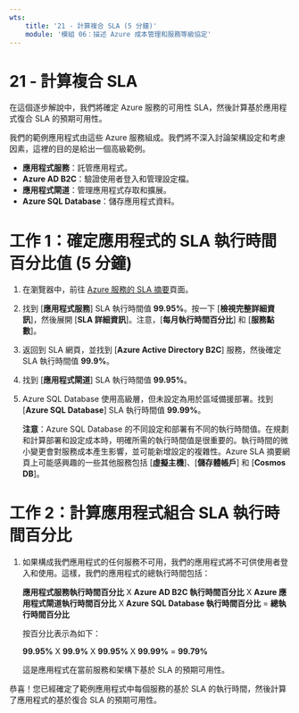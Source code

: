 ```yaml
---
wts:
    title: '21 - 計算複合 SLA (5 分鐘)'
    module: '模組 06：描述 Azure 成本管理和服務等級協定'
---
```

# 21 - 計算複合 SLA

在這個逐步解說中，我們將確定 Azure 服務的可用性 SLA，然後計算基於應用程式復合 SLA 的預期可用性。

我們的範例應用程式由這些 Azure 服務組成。我們將不深入討論架構設定和考慮因素，這裡的目的是給出一個高級範例。

+ **應用程式服務**：託管應用程式。
+ **Azure AD B2C**：驗證使用者登入和管理設定檔。
+ **應用程式閘道**：管理應用程式存取和擴展。 
+ **Azure SQL Database**：儲存應用程式資料。 

# 工作 1：確定應用程式的 SLA 執行時間百分比值 (5 分鐘)

1. 在瀏覽器中，前往 [Azure 服務的 SLA 摘要](https://azure.microsoft.com/zh-tw/support/legal/sla/summary/)頁面。

2. 找到 [**應用程式服務**] SLA 執行時間值 **99.95%**。按一下 [**檢視完整詳細資訊**]，然後展開 [**SLA 詳細資訊**]。注意，[**每月執行時間百分比**] 和 [**服務點數**]。

3. 返回到 SLA 網頁，並找到 [**Azure Active Directory B2C**] 服務，然後確定 SLA 執行時間值 **99.9%**。 

4. 找到 [**應用程式閘道**] SLA 執行時間值 **99.95%**。 

5. Azure SQL Database 使用高級層，但未設定為用於區域備援部署。找到 [**Azure SQL Database**] SLA 執行時間值 **99.99%**。 

    **注意**：Azure SQL Database 的不同設定和部署有不同的執行時間值。在規劃和計算部署和設定成本時，明確所需的執行時間值是很重要的。執行時間的微小變更會對服務成本產生影響，並可能新增設定的複雜性。Azure SLA 摘要網頁上可能感興趣的一些其他服務包括 [**虛擬主機**]、[**儲存體帳戶**] 和 [**Cosmos DB**]。

# 工作 2：計算應用程式組合 SLA 執行時間百分比

1. 如果構成我們應用程式的任何服務不可用，我們的應用程式將不可供使用者登入和使用。這樣，我們的應用程式的總執行時間包括：

    **應用程式服務執行時間百分比** X **Azure AD B2C 執行時間百分比** X **Azure 應用程式閘道執行時間百分比** X **Azure SQL Database 執行時間百分比** = **總執行時間百分比**

    按百分比表示為如下：

    **99.95%** X **99.9%** X **99.95%** X **99.99%** = **99.79%**

    這是應用程式在當前服務和架構下基於 SLA 的預期可用性。

恭喜！您已經確定了範例應用程式中每個服務的基於 SLA 的執行時間，然後計算了應用程式的基於復合 SLA 的預期可用性。
